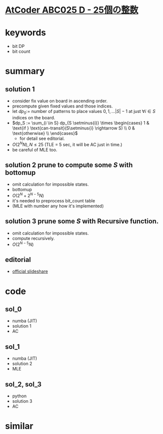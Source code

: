 # [AtCoder ABC025 D - 25個の整数](https://atcoder.jp/contests/abc025/tasks/abc025_d)


# keywords 
- bit DP
- bit count 


# summary
## solution 1
- consider fix value on board in ascending order.
- precompute given fixed values and those indices.
- let $dp_S :=$ number of patterns to place values $0, 1, ...|S| - 1$ at just $\forall{i \in S}$ indices on the board.
- $dp_S := \sum_{i \in S} dp_{S \setminus{i}} \times \begin{cases} 1 & \text{if } \text{can-transit}(S\setminus{i} \rightarrow S) \\ 0 & \text{otherwise} \\ \end{cases}$
  - for detail see editorial.
- $O(2^NN), N \le 25$ (TLE = $5$ sec, it will be AC just in time.)
- be careful of MLE too.

## solution 2 prune to compute some $S$ with bottomup
- omit calculation for impossible states.
- bottomup
- $O(2^N + 2^{N - 5}N)$
- it's needed to preprocess bit_count table
- (MLE with number any how it's implemented)


## solution 3 prune some $S$ with Recursive function.
- omit calculation for impossible states.
- compute recursively.
- $O(2^{N - 5}N)$


## editorial
- [official slideshare](https://www.slideshare.net/chokudai/abc025)


# code 
## sol_0
- numba (JIT)
- solution 1
- AC


## sol_1
- numba (JIT)
- solution 2
- MLE 


## sol_2, sol_3
- python
- solution 3
- AC



# similar 

